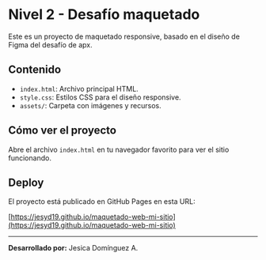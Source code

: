 # Nivel 2 - Desafío maquetado

Este es un proyecto de maquetado responsive, basado en el diseño de Figma del desafío de apx.

## Contenido

- `index.html`: Archivo principal HTML.
- `style.css`: Estilos CSS para el diseño responsive.
- `assets/`: Carpeta con imágenes y recursos.

## Cómo ver el proyecto

Abre el archivo `index.html` en tu navegador favorito para ver el sitio funcionando.

## Deploy

El proyecto está publicado en GitHub Pages en esta URL:

[https://jesyd19.github.io/maquetado-web-mi-sitio](https://jesyd19.github.io/maquetado-web-mi-sitio)

---

**Desarrollado por:** Jesica Domínguez A.
